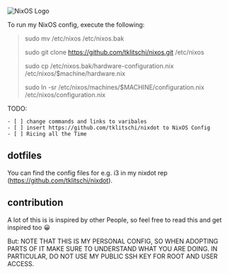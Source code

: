 ![NixOS Logo](https://camo.githubusercontent.com/e18a77abf36b84656ddaa1e79fed706c9d3e8cfd/68747470733a2f2f6e69786f732e6f72672f6c6f676f2f6e69786f732d68697265732e706e67)

To run my NixOS config, execute the following:

> sudo mv /etc/nixos /etc/nixos.bak
> 
> sudo git clone https://github.com/tklitschi/nixos.git /etc/nixos
> 
> sudo cp /etc/nixos.bak/hardware-configuration.nix /etc/nixos/$machine/hardware.nix
> 
> sudo ln -sr /etc/nixos/machines/$MACHINE/configuration.nix /etc/nixos/configuration.nix

TODO:

    - [ ] change commands and links to varibales
    - [ ] insert https://github.com/tklitschi/nixdot to NixOS Config
    - [ ] Ricing all the Time

## dotfiles
You can find the config files for e.g. i3 in my nixdot rep (https://github.com/tklitschi/nixdot).

## contribution 
A lot of this is is inspired by other People, so feel free to read this and get inspired too :grinning:	

But: NOTE THAT THIS IS MY PERSONAL CONFIG, SO WHEN ADOPTING PARTS OF IT MAKE SURE TO UNDERSTAND WHAT YOU ARE DOING. IN PARTICULAR, DO NOT USE MY PUBLIC SSH KEY FOR ROOT AND USER ACCESS.


